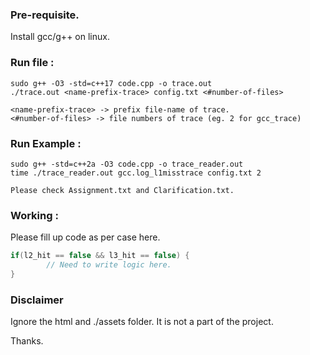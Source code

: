 ### Pre-requisite.

Install gcc/g++ on linux.

### Run file :

```
sudo g++ -O3 -std=c++17 code.cpp -o trace.out
./trace.out <name-prefix-trace> config.txt <#number-of-files>
```
```
<name-prefix-trace> -> prefix file-name of trace.
<#number-of-files> -> file numbers of trace (eg. 2 for gcc_trace) 
```

### Run Example :
```
sudo g++ -std=c++2a -O3 code.cpp -o trace_reader.out
time ./trace_reader.out gcc.log_l1misstrace config.txt 2
```

```Please check Assignment.txt and Clarification.txt.```

### Working : 


Please fill up code as per case here. 

```cpp
if(l2_hit == false && l3_hit == false) {
	 	// Need to write logic here.
}
 ```
 
### Disclaimer

Ignore the html and ./assets folder. 
It is not a part of the project.

Thanks.
